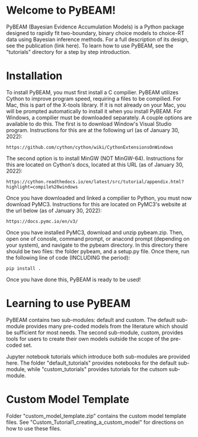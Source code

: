 # Welcome to PyBEAM!
PyBEAM (Bayesian Evidence Accumulation Models) is a Python package designed to rapidly fit two-boundary, binary choice models to choice-RT data using Bayesian inference methods. For a full description of its design, see the publication (link here). To learn how to use PyBEAM, see the "tutorials" directory for a step by step introduction.

# Installation

To install PyBEAM, you must first install a C compilier. PyBEAM utilizes Cython to improve program speed, requiring a files to be compilied. For Mac, this is part of the X-tools library. If it is not already on your Mac, you will be prompted automatically to install it when you install PyBEAM. For Windows, a compilier must be downloaded separately. A couple options are available to do this. The first is to download Window's Visual Studio program. Instructions for this are at the following url (as of January 30, 2022):

    https://github.com/cython/cython/wiki/CythonExtensionsOnWindows
    
The second option is to install MinGW (NOT MinGW-64). Instructions for this are located on Cython's docs, located at this URL (as of January 30, 2022):

    https://cython.readthedocs.io/en/latest/src/tutorial/appendix.html?highlight=compile%20windows
    
Once you have downloaded and linked a compilier to Python, you must now download PyMC3. Instructions for this are located on PyMC3's website at the url below (as of January 30, 2022):

    https://docs.pymc.io/en/v3/
    
Once you have installed PyMC3, download and unzip pybeam.zip. Then, open one of conosle, command prompt, or anacond prompt (depending on your system), and navigate to the pybeam directory. In this directory there should be two files: the folder pybeam, and a setup.py file. Once there, run the following line of code (INCLUDING the period):

    pip install .
    
Once you have done this, PyBEAM is ready to be used!

# Learning to use PyBEAM

PyBEAM contains two sub-modules: default and custom. The default sub-module provides many pre-coded models from the literature which should be sufficient for most needs. The second sub-module, custom, provides tools for users to create their own models outside the scope of the pre-coded set.

Jupyter notebook tutorials which introduce both sub-modules are provided here. The folder "default_tutorials" provides notebooks for the default sub-module, while "custom_tutorials" provides tutorials for the cutsom sub-module.

# Custom Model Template

Folder "custom_model_template.zip" contains the custom model template files. See "Custom_Tutorial1_creating_a_custom_model" for directions on how to use these files.
